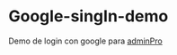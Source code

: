 # Google-singIn-demo

Demo de login con google para [adminPro](https://github.com/DarioZubaray/adminPro-angular)
